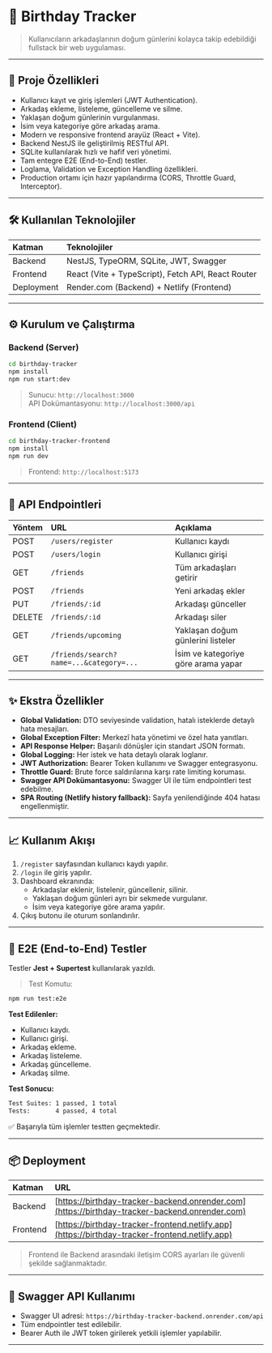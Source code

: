 # 🎂 Birthday Tracker

> Kullanıcıların arkadaşlarının doğum günlerini kolayca takip edebildiği fullstack bir web uygulaması.

---

## 🚀 Proje Özellikleri

- Kullanıcı kayıt ve giriş işlemleri (JWT Authentication).
- Arkadaş ekleme, listeleme, güncelleme ve silme.
- Yaklaşan doğum günlerinin vurgulanması.
- İsim veya kategoriye göre arkadaş arama.
- Modern ve responsive frontend arayüz (React + Vite).
- Backend NestJS ile geliştirilmiş RESTful API.
- SQLite kullanılarak hızlı ve hafif veri yönetimi.
- Tam entegre E2E (End-to-End) testler.
- Loglama, Validation ve Exception Handling özellikleri.
- Production ortamı için hazır yapılandırma (CORS, Throttle Guard, Interceptor).

---

## 🛠️ Kullanılan Teknolojiler

| Katman | Teknolojiler |
|:--|:--|
| Backend | NestJS, TypeORM, SQLite, JWT, Swagger |
| Frontend | React (Vite + TypeScript), Fetch API, React Router |
| Deployment | Render.com (Backend) + Netlify (Frontend) |

---

## ⚙️ Kurulum ve Çalıştırma

### Backend (Server)

```bash
cd birthday-tracker
npm install
npm run start:dev
```

> Sunucu: `http://localhost:3000`  
> API Dokümantasyonu: `http://localhost:3000/api`

### Frontend (Client)

```bash
cd birthday-tracker-frontend
npm install
npm run dev
```

> Frontend: `http://localhost:5173`

---

## 🔐 API Endpointleri

| Yöntem | URL | Açıklama |
|:--|:--|:--|
| POST | `/users/register` | Kullanıcı kaydı |
| POST | `/users/login` | Kullanıcı girişi |
| GET | `/friends` | Tüm arkadaşları getirir |
| POST | `/friends` | Yeni arkadaş ekler |
| PUT | `/friends/:id` | Arkadaşı günceller |
| DELETE | `/friends/:id` | Arkadaşı siler |
| GET | `/friends/upcoming` | Yaklaşan doğum günlerini listeler |
| GET | `/friends/search?name=...&category=...` | İsim ve kategoriye göre arama yapar |

---

## ✨ Ekstra Özellikler

- **Global Validation:** DTO seviyesinde validation, hatalı isteklerde detaylı hata mesajları.
- **Global Exception Filter:** Merkezî hata yönetimi ve özel hata yanıtları.
- **API Response Helper:** Başarılı dönüşler için standart JSON formatı.
- **Global Logging:** Her istek ve hata detaylı olarak loglanır.
- **JWT Authorization:** Bearer Token kullanımı ve Swagger entegrasyonu.
- **Throttle Guard:** Brute force saldırılarına karşı rate limiting koruması.
- **Swagger API Dokümantasyonu:** Swagger UI ile tüm endpointleri test edebilme.
- **SPA Routing (Netlify history fallback):** Sayfa yenilendiğinde 404 hatası engellenmiştir.

---

## 📈 Kullanım Akışı

1. `/register` sayfasından kullanıcı kaydı yapılır.
2. `/login` ile giriş yapılır.
3. Dashboard ekranında:
   - Arkadaşlar eklenir, listelenir, güncellenir, silinir.
   - Yaklaşan doğum günleri ayrı bir sekmede vurgulanır.
   - İsim veya kategoriye göre arama yapılır.
4. Çıkış butonu ile oturum sonlandırılır.

---

## 🧪 E2E (End-to-End) Testler

Testler **Jest + Supertest** kullanılarak yazıldı.

> Test Komutu:

```bash
npm run test:e2e
```

**Test Edilenler:**
- Kullanıcı kaydı.
- Kullanıcı girişi.
- Arkadaş ekleme.
- Arkadaş listeleme.
- Arkadaş güncelleme.
- Arkadaş silme.

**Test Sonucu:**

```bash
Test Suites: 1 passed, 1 total
Tests:       4 passed, 4 total
```

✅ Başarıyla tüm işlemler testten geçmektedir.

---

## 📦 Deployment

| Katman | URL |
|:--|:--|
| Backend | [https://birthday-tracker-backend.onrender.com](https://birthday-tracker-backend.onrender.com) |
| Frontend | [https://birthday-tracker-frontend.netlify.app](https://birthday-tracker-frontend.netlify.app) |

> Frontend ile Backend arasındaki iletişim CORS ayarları ile güvenli şekilde sağlanmaktadır.

---

## 📄 Swagger API Kullanımı

- Swagger UI adresi: `https://birthday-tracker-backend.onrender.com/api`
- Tüm endpointler test edilebilir.
- Bearer Auth ile JWT token girilerek yetkili işlemler yapılabilir.

---
